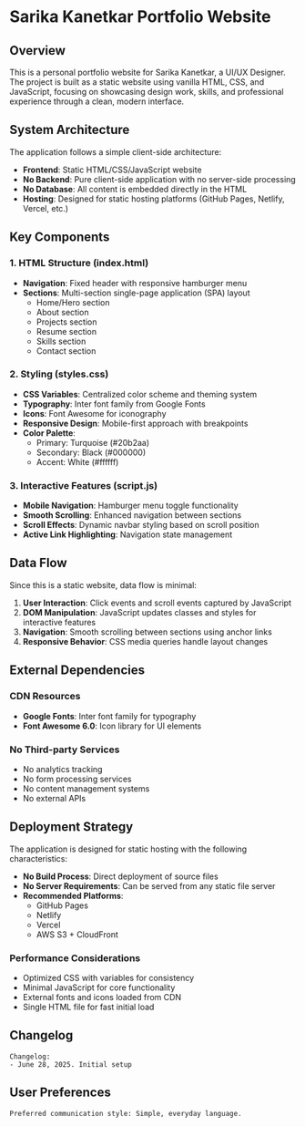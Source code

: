 # Sarika Kanetkar Portfolio Website

## Overview

This is a personal portfolio website for Sarika Kanetkar, a UI/UX Designer. The project is built as a static website using vanilla HTML, CSS, and JavaScript, focusing on showcasing design work, skills, and professional experience through a clean, modern interface.

## System Architecture

The application follows a simple client-side architecture:

- **Frontend**: Static HTML/CSS/JavaScript website
- **No Backend**: Pure client-side application with no server-side processing
- **No Database**: All content is embedded directly in the HTML
- **Hosting**: Designed for static hosting platforms (GitHub Pages, Netlify, Vercel, etc.)

## Key Components

### 1. HTML Structure (index.html)
- **Navigation**: Fixed header with responsive hamburger menu
- **Sections**: Multi-section single-page application (SPA) layout
  - Home/Hero section
  - About section
  - Projects section
  - Resume section
  - Skills section
  - Contact section

### 2. Styling (styles.css)
- **CSS Variables**: Centralized color scheme and theming system
- **Typography**: Inter font family from Google Fonts
- **Icons**: Font Awesome for iconography
- **Responsive Design**: Mobile-first approach with breakpoints
- **Color Palette**:
  - Primary: Turquoise (#20b2aa)
  - Secondary: Black (#000000)
  - Accent: White (#ffffff)

### 3. Interactive Features (script.js)
- **Mobile Navigation**: Hamburger menu toggle functionality
- **Smooth Scrolling**: Enhanced navigation between sections
- **Scroll Effects**: Dynamic navbar styling based on scroll position
- **Active Link Highlighting**: Navigation state management

## Data Flow

Since this is a static website, data flow is minimal:

1. **User Interaction**: Click events and scroll events captured by JavaScript
2. **DOM Manipulation**: JavaScript updates classes and styles for interactive features
3. **Navigation**: Smooth scrolling between sections using anchor links
4. **Responsive Behavior**: CSS media queries handle layout changes

## External Dependencies

### CDN Resources
- **Google Fonts**: Inter font family for typography
- **Font Awesome 6.0**: Icon library for UI elements

### No Third-party Services
- No analytics tracking
- No form processing services
- No content management systems
- No external APIs

## Deployment Strategy

The application is designed for static hosting with the following characteristics:

- **No Build Process**: Direct deployment of source files
- **No Server Requirements**: Can be served from any static file server
- **Recommended Platforms**:
  - GitHub Pages
  - Netlify
  - Vercel
  - AWS S3 + CloudFront

### Performance Considerations
- Optimized CSS with variables for consistency
- Minimal JavaScript for core functionality
- External fonts and icons loaded from CDN
- Single HTML file for fast initial load

## Changelog

```
Changelog:
- June 28, 2025. Initial setup
```

## User Preferences

```
Preferred communication style: Simple, everyday language.
```